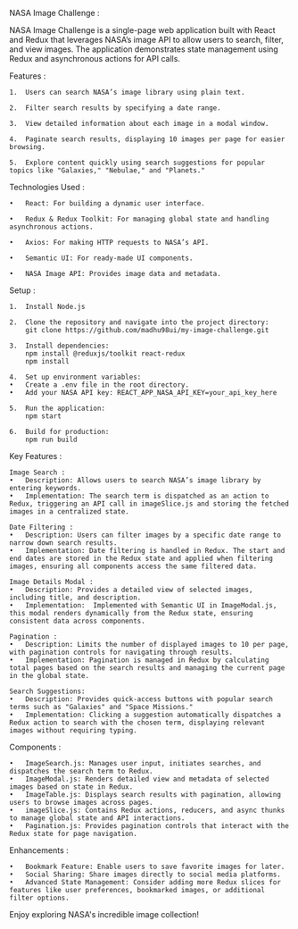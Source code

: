 NASA Image Challenge :

NASA Image Challenge is a single-page web application built with React and Redux that leverages NASA’s image API to allow users to search, filter, and view images. The application demonstrates state management using Redux and asynchronous actions for API calls.

Features :

	1.	Users can search NASA’s image library using plain text.

	2.	Filter search results by specifying a date range.

	3.	View detailed information about each image in a modal window.
	
	4.	Paginate search results, displaying 10 images per page for easier browsing.

	5.	Explore content quickly using search suggestions for popular topics like "Galaxies," "Nebulae," and "Planets."

Technologies Used :

	•	React: For building a dynamic user interface.

	•	Redux & Redux Toolkit: For managing global state and handling 	asynchronous actions.

	•	Axios: For making HTTP requests to NASA’s API.

	•	Semantic UI: For ready-made UI components.

	•	NASA Image API: Provides image data and metadata.

Setup :

	1.	Install Node.js

	2.	Clone the repository and navigate into the project directory: 
        git clone https://github.com/madhu98ui/my-image-challenge.git

	3.	Install dependencies:
		npm install @reduxjs/toolkit react-redux
        npm install

	4.	Set up environment variables:
	•	Create a .env file in the root directory.
	•	Add your NASA API key: REACT_APP_NASA_API_KEY=your_api_key_here

	5.	Run the application:
        npm start

	6.	Build for production:
        npm run build

Key Features :

	Image Search :
	•	Description: Allows users to search NASA’s image library by entering keywords.
	•	Implementation: The search term is dispatched as an action to Redux, triggering an API call in imageSlice.js and storing the fetched images in a centralized state.
	
    Date Filtering :
	•	Description: Users can filter images by a specific date range to narrow down search results.
	•	Implementation: Date filtering is handled in Redux. The start and end dates are stored in the Redux state and applied when filtering images, ensuring all components access the same filtered data.
	
    Image Details Modal :
	•	Description: Provides a detailed view of selected images, including title, and description.
	•	Implementation:  Implemented with Semantic UI in ImageModal.js, this modal renders dynamically from the Redux state, ensuring consistent data across components.

	Pagination :
	•	Description: Limits the number of displayed images to 10 per page, with pagination controls for navigating through results.
	•	Implementation: Pagination is managed in Redux by calculating total pages based on the search results and managing the current page in the global state.

	Search Suggestions:
	•	Description: Provides quick-access buttons with popular search terms such as "Galaxies" and "Space Missions."
	•	Implementation: Clicking a suggestion automatically dispatches a Redux action to search with the chosen term, displaying relevant images without requiring typing.


Components :

	•	ImageSearch.js: Manages user input, initiates searches, and dispatches the search term to Redux.
	•	ImageModal.js: Renders detailed view and metadata of selected images based on state in Redux.
	•	ImageTable.js: Displays search results with pagination, allowing users to browse images across pages.
	•	imageSlice.js: Contains Redux actions, reducers, and async thunks to manage global state and API interactions.
	•	Pagination.js: Provides pagination controls that interact with the Redux state for page navigation.

Enhancements :

	•	Bookmark Feature: Enable users to save favorite images for later.
	•	Social Sharing: Share images directly to social media platforms.
	•	Advanced State Management: Consider adding more Redux slices for features like user preferences, bookmarked images, or additional filter options.

Enjoy exploring NASA's incredible image collection!